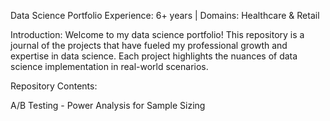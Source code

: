 
Data Science Portfolio 
Experience: 6+ years | Domains: Healthcare & Retail

Introduction: Welcome to my data science portfolio! This repository is a journal of the projects that have fueled my professional growth and expertise in data science. 
Each project highlights the nuances of data science implementation in real-world scenarios. 


Repository Contents:

A/B Testing - Power Analysis for Sample Sizing
